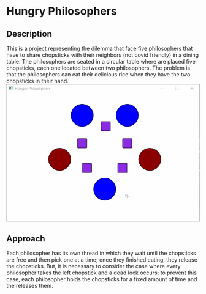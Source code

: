 # Hungry Philosophers

## Description
This is a project representing the dilemma that face five philosophers that have to share chopsticks with their neighbors (not covid friendly) in a dining table. The philosophers are seated in a circular table where are placed five chopsticks, each one located between two philosophers. The problem is that the philosophers can eat their delicious rice when they have the two chopsticks in their hand.
![Dinner](/screenshots/demo.gif)


## Approach
Each philosopher has its own thread in which they wait until the chopsticks are free and then pick one at a time; once they finished eating, they release the chopsticks. But, it is necessary to consider the case where every philosopher takes the left chopstick and a dead lock occurs; to prevent this case, each philosopher holds the chopsticks for a fixed amount of time and the releases them. 

